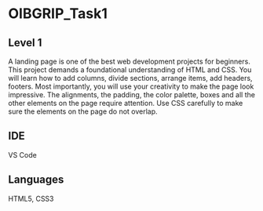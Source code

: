 <h1>OIBGRIP_Task1</h1>
<h2>Level 1</h2>
A landing page is one of the best web development projects for beginners. This project demands a foundational understanding of HTML and CSS. You will learn how to add columns, divide sections, arrange items, add headers, footers. Most importantly, you will use your creativity to make the page look impressive. The alignments, the padding, the color palette, boxes and all the other elements on the page require attention. Use CSS carefully to make sure the elements on the page do not overlap.

<H2>IDE</H2> 
VS Code

<h2>Languages</h2> 
HTML5,
CSS3
